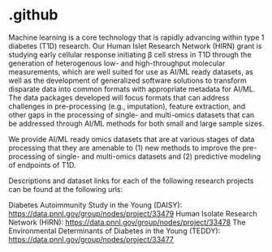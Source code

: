 # .github

Machine learning is a core technology that is rapidly advancing within type 1 diabetes (T1D) research. Our Human Islet Research Network (HIRN) grant is studying early cellular response initiating β cell stress in T1D through the generation of heterogenous low- and high-throughput molecular measurements, which are well suited for use as AI/ML ready datasets, as well as the development of generalized software solutions to transform disparate data into common formats with appropriate metadata for AI/ML. The data packages developed will focus formats that can address challenges in pre-processing (e.g., imputation), feature extraction, and other gaps in the processing of single- and multi-omics datasets that can be addressed through AI/ML methods for both small and large sample sizes. 

We provide AI/ML ready omics datasets that are at various stages of data processing that they are amenable to (1) new methods to improve the pre-processing of single- and multi-omics datasets and (2) predictive modeling of endpoints of T1D.

Descriptions and dataset links for each of the following research projects can be found at the following urls:

Diabetes Autoimmunity Study in the Young (DAISY): https://data.pnnl.gov/group/nodes/project/33479
Human Isolate Research Network (HIRN): https://data.pnnl.gov/group/nodes/project/33478
The Environmental Determinants of Diabetes in the Young (TEDDY): https://data.pnnl.gov/group/nodes/project/33477
